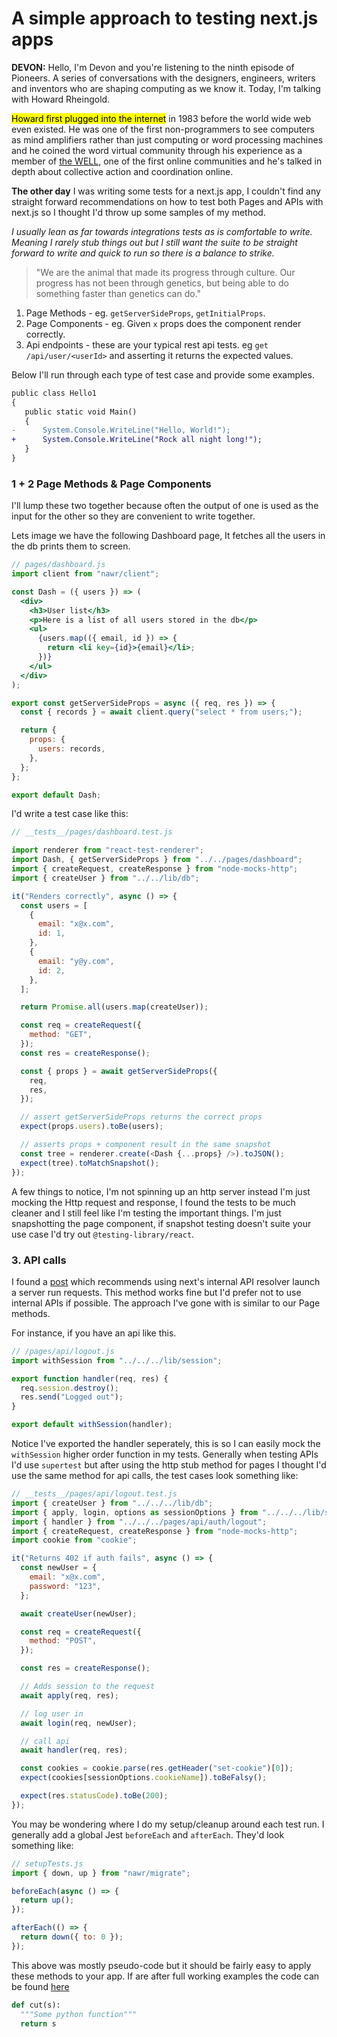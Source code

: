 # A simple approach to testing next.js apps

<strong>DEVON:</strong> Hello, I'm Devon and you're listening to the ninth
episode of Pioneers. A series of conversations with the designers, engineers,
writers and inventors who are shaping computing as we know it. Today, I'm
talking with Howard Rheingold.

<mark>Howard first plugged into the internet</mark> in 1983 before the world
wide web even existed. He was one of the first non-programmers to see computers
as mind amplifiers rather than just computing or word processing machines and he
coined the word virtual community through his experience as a member of
[the WELL](#), one of the first online communities and he's talked in depth
about collective action and coordination online.

<strong>The other day</strong> I was writing some tests for a next.js app, I
couldn't find any straight forward recommendations on how to test both Pages and
APIs with next.js so I thought I'd throw up some samples of my method.

<i>I usually lean as far towards integrations tests as is comfortable to write.
Meaning I rarely stub things out but I still want the suite to be straight
forward to write and quick to run so there is a balance to strike.</i>

> "We are the animal that made its progress through culture. Our progress has
> not been through genetics, but being able to do something faster than genetics
> can do."

1. Page Methods - eg. `getServerSideProps`, `getInitialProps`.
2. Page Components - eg. Given `x` props does the component render correctly.
3. Api endpoints - these are your typical rest api tests. eg
   `get /api/user/<userId>` and asserting it returns the expected values.

Below I'll run through each type of test case and provide some examples.

```diff
public class Hello1
{
   public static void Main()
   {
-      System.Console.WriteLine("Hello, World!");
+      System.Console.WriteLine("Rock all night long!");
   }
}
```

### 1 + 2 Page Methods & Page Components

I'll lump these two together because often the output of one is used as the
input for the other so they are convenient to write together.

Lets image we have the following Dashboard page, It fetches all the users in the
db prints them to screen.

```jsx
// pages/dashboard.js
import client from "nawr/client";

const Dash = ({ users }) => (
  <div>
    <h3>User list</h3>
    <p>Here is a list of all users stored in the db</p>
    <ul>
      {users.map(({ email, id }) => {
        return <li key={id}>{email}</li>;
      })}
    </ul>
  </div>
);

export const getServerSideProps = async ({ req, res }) => {
  const { records } = await client.query("select * from users;");

  return {
    props: {
      users: records,
    },
  };
};

export default Dash;
```

I'd write a test case like this:

```javascript
// __tests__/pages/dashboard.test.js

import renderer from "react-test-renderer";
import Dash, { getServerSideProps } from "../../pages/dashboard";
import { createRequest, createResponse } from "node-mocks-http";
import { createUser } from "../../lib/db";

it("Renders correctly", async () => {
  const users = [
    {
      email: "x@x.com",
      id: 1,
    },
    {
      email: "y@y.com",
      id: 2,
    },
  ];

  return Promise.all(users.map(createUser));

  const req = createRequest({
    method: "GET",
  });
  const res = createResponse();

  const { props } = await getServerSideProps({
    req,
    res,
  });

  // assert getServerSideProps returns the correct props
  expect(props.users).toBe(users);

  // asserts props + component result in the same snapshot
  const tree = renderer.create(<Dash {...props} />).toJSON();
  expect(tree).toMatchSnapshot();
});
```

A few things to notice, I'm not spinning up an http server instead I'm just
mocking the Http request and response, I found the tests to be much cleaner and
I still feel like I'm testing the important things. I'm just snapshotting the
page component, if snapshot testing doesn't suite your use case I'd try out
`@testing-library/react`.

### 3. API calls

I found a [post](https://dev.to/metamas/testing-next-js-api-routes-55g3) which
recommends using next's internal API resolver launch a server run requests. This
method works fine but I'd prefer not to use internal APIs if possible. The
approach I've gone with is similar to our Page methods.

For instance, if you have an api like this.

```javascript
// /pages/api/logout.js
import withSession from "../../../lib/session";

export function handler(req, res) {
  req.session.destroy();
  res.send("Logged out");
}

export default withSession(handler);
```

Notice I've exported the handler seperately, this is so I can easily mock the
`withSession` higher order function in my tests. Generally when testing APIs I'd
use `supertest` but after using the http stub method for pages I thought I'd use
the same method for api calls, the test cases look something like:

```javascript
// __tests__/pages/api/logout.test.js
import { createUser } from "../../../lib/db";
import { apply, login, options as sessionOptions } from "../../../lib/session";
import { handler } from "../../../pages/api/auth/logout";
import { createRequest, createResponse } from "node-mocks-http";
import cookie from "cookie";

it("Returns 402 if auth fails", async () => {
  const newUser = {
    email: "x@x.com",
    password: "123",
  };

  await createUser(newUser);

  const req = createRequest({
    method: "POST",
  });

  const res = createResponse();

  // Adds session to the request
  await apply(req, res);

  // log user in
  await login(req, newUser);

  // call api
  await handler(req, res);

  const cookies = cookie.parse(res.getHeader("set-cookie")[0]);
  expect(cookies[sessionOptions.cookieName]).toBeFalsy();

  expect(res.statusCode).toBe(200);
});
```

You may be wondering where I do my setup/cleanup around each test run. I
generally add a global Jest `beforeEach` and `afterEach`. They'd look something
like:

```javascript
// setupTests.js
import { down, up } from "nawr/migrate";

beforeEach(async () => {
  return up();
});

afterEach(() => {
  return down({ to: 0 });
});
```

This above was mostly pseudo-code but it should be fairly easy to apply these
methods to your app. If are after full working examples the code can be found
[here](https://github.com/hobochild/boiler)

```python
def cut(s):
  """Some python function"""
  return s
```
